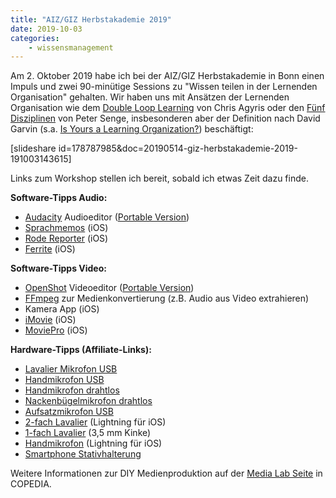 ```yaml
---
title: "AIZ/GIZ Herbstakademie 2019"
date: 2019-10-03
categories:
    - wissensmanagement
---
```


Am 2. Oktober 2019 habe ich bei der AIZ/GIZ Herbstakademie in Bonn einen Impuls und zwei 90-minütige Sessions zu "Wissen teilen in der Lernenden Organisation" gehalten. Wir haben uns mit Ansätzen der Lernenden Organisation wie dem [Double Loop Learning](https://hbr.org/1977/09/double-loop-learning-in-organizations) von Chris Agyris oder den [Fünf Disziplinen](http://infed.org/mobi/peter-senge-and-the-learning-organization/) von Peter Senge, insbesonderen aber der Definition nach David Garvin (s.a. [Is Yours a Learning Organization?](https://hbr.org/2008/03/is-yours-a-learning-organization)) beschäftigt:

<!-- more -->

\[slideshare id=178787985&doc=20190514-giz-herbstakademie-2019-191003143615\]

Links zum Workshop stellen ich bereit, sobald ich etwas Zeit dazu finde.

**Software-Tipps Audio:**

- [Audacity](https://www.audacityteam.org/) Audioeditor ([Portable Version](https://portableapps.com/de/apps/music_video/audacity_portable))
- [Sprachmemos](https://apps.apple.com/de/app/sprachmemos/id1069512134) (iOS)
- [Rode Reporter](https://apps.apple.com/de/app/r%C3%B8de-reporter/id1066635435) (iOS)
- [Ferrite](https://apps.apple.com/de/app/ferrite/id1018780185) (iOS)

**Software-Tipps Video:**

- [OpenShot](https://www.openshot.org) Videoeditor ([Portable Version](https://portableapps.com/node/59167))
- [FFmpeg](https://www.ffmpeg.org/) zur Medienkonvertierung (z.B. Audio aus Video extrahieren)
- Kamera App (iOS)
- [iMovie](https://apps.apple.com/de/app/imovie/id377298193) (iOS)
- [MoviePro](https://apps.apple.com/de/app/moviepro-pro-video-recorder/id547101144) (iOS)

**Hardware-Tipps (Affiliate-Links):**

- [Lavalier Mikrofon USB](https://amzn.to/356vhYL)
- [Handmikrofon USB](https://amzn.to/30MwpgJ)
- [Handmikrofon drahtlos](https://amzn.to/2pAtXx1)
- [Nackenbügelmikrofon drahtlos](https://amzn.to/2MgroIq)
- [Aufsatzmikrofon USB](https://amzn.to/2IgVOZG)
- [2-fach Lavalier](https://amzn.to/2OjhbNQ) (Lightning für iOS)
- [1-fach Lavalier](https://amzn.to/2OgpgTq) (3,5 mm Kinke)
- [Handmikrofon](https://amzn.to/31EQDdL) (Lightning für iOS)
- [Smartphone Stativhalterung](https://amzn.to/2AFCt01)

Weitere Informationen zur DIY Medienproduktion auf der [Media Lab Seite](https://wiki.cogneon.de/medialab) in COPEDIA.
